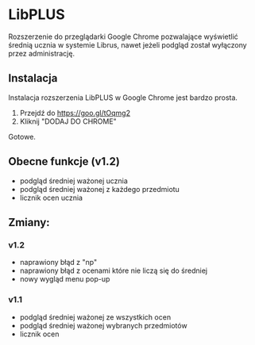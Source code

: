# LibPLUS
Rozszerzenie do przeglądarki Google Chrome pozwalające wyświetlić średnią ucznia w systemie Librus, nawet jeżeli podgląd został wyłączony przez administrację.

## Instalacja
Instalacja rozszerzenia LibPLUS w Google Chrome jest bardzo prosta.

1. Przejdź do https://goo.gl/tOqmg2
2. Kliknij "DODAJ DO CHROME"

Gotowe. 

## Obecne funkcje (v1.2)
- podgląd średniej ważonej ucznia
- podgląd średniej ważonej z każdego przedmiotu
- licznik ocen ucznia

## Zmiany:

### v1.2
- naprawiony błąd z "np" 
- naprawiony błąd z ocenami które nie liczą się do średniej
- nowy wygląd menu pop-up

### v1.1
- podgląd średniej ważonej ze wszystkich ocen
- podgląd średniej ważonej wybranych przedmiotów
- licznik ocen
